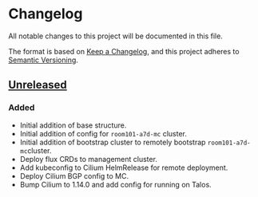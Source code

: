 # Changelog

All notable changes to this project will be documented in this file.

The format is based on [Keep a Changelog](https://keepachangelog.com/en/1.0.0/),
and this project adheres to [Semantic Versioning](https://semver.org/spec/v2.0.0.html).

## [Unreleased]

### Added

- Initial addition of base structure.
- Initial addition of config for `room101-a7d-mc` cluster.
- Initial addition of bootstrap cluster to remotely bootstrap `room101-a7d-mc`cluster.
- Deploy flux CRDs to management cluster.
- Add kubeconfig to Cilium HelmRelease for remote deployment.
- Deploy Cilium BGP config to MC.
- Bump Cilium to 1.14.0 and add config for running on Talos.

[Unreleased]: https://github.com/a7d-corp/homelab-clusters-fleet/tree/main


